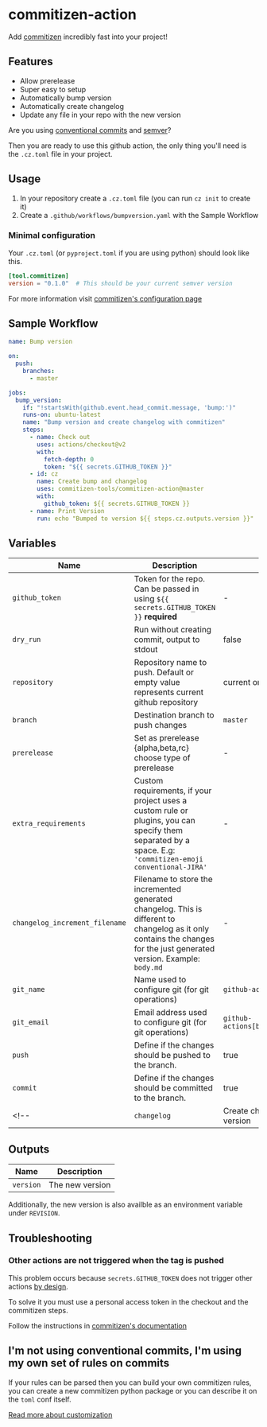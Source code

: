 # commitizen-action

Add [commitizen][cz] incredibly fast into your project!

## Features

- Allow prerelease
- Super easy to setup
- Automatically bump version
- Automatically create changelog
- Update any file in your repo with the new version

Are you using [conventional commits][cc] and [semver][semver]?

Then you are ready to use this github action, the only thing you'll need is the
`.cz.toml` file in your project.

## Usage

1. In your repository create a `.cz.toml` file (you can run `cz init` to create it)
2. Create a `.github/workflows/bumpversion.yaml` with the Sample Workflow

### Minimal configuration

Your `.cz.toml` (or `pyproject.toml` if you are using python) should look like
this.

```toml
[tool.commitizen]
version = "0.1.0"  # This should be your current semver version
```

For more information visit [commitizen's configuration page][cz-conf]

## Sample Workflow

```yaml
name: Bump version

on:
  push:
    branches:
      - master

jobs:
  bump_version:
    if: "!startsWith(github.event.head_commit.message, 'bump:')"
    runs-on: ubuntu-latest
    name: "Bump version and create changelog with commitizen"
    steps:
      - name: Check out
        uses: actions/checkout@v2
        with:
          fetch-depth: 0
          token: "${{ secrets.GITHUB_TOKEN }}"
      - id: cz
        name: Create bump and changelog
        uses: commitizen-tools/commitizen-action@master
        with:
          github_token: ${{ secrets.GITHUB_TOKEN }}
      - name: Print Version
        run: echo "Bumped to version ${{ steps.cz.outputs.version }}"
```

## Variables

| Name                           | Description                                                                                                                                                              | Default                                        |
| ------------------------------ | ------------------------------------------------------------------------------------------------------------------------------------------------------------------------ | ---------------------------------------------- |
| `github_token`                 | Token for the repo. Can be passed in using `${{ secrets.GITHUB_TOKEN }}` **required**                                                                                    | -                                              |
| `dry_run`                      | Run without creating commit, output to stdout                                                                                                                            | false                                          |
| `repository`                   | Repository name to push. Default or empty value represents current github repository                                                                                     | current one                                    |
| `branch`                       | Destination branch to push changes                                                                                                                                       | `master`                                       |
| `prerelease`                   | Set as prerelease {alpha,beta,rc} choose type of prerelease                                                                                                              | -                                              |
| `extra_requirements`           | Custom requirements, if your project uses a custom rule or plugins, you can specify them separated by a space. E.g: `'commitizen-emoji conventional-JIRA'`               | -                                              |
| `changelog_increment_filename` | Filename to store the incremented generated changelog. This is different to changelog as it only contains the changes for the just generated version. Example: `body.md` | -                                              |
| `git_name`                     | Name used to configure git (for git operations)                                                                                                                          | `github-actions[bot]`                          |
| `git_email`                    | Email address used to configure git (for git operations)                                                                                                                 | `github-actions[bot]@users.noreply.github.com` |
| `push`                         | Define if the changes should be pushed to the branch.                                                                                                                    | true                                           |
| `commit`                       | Define if the changes should be committed to the branch.                                                                                                                 | true                                           |
<!--           | `changelog`                                                                                                  | Create changelog when bumping the version | true | -->

## Outputs

| Name      | Description          |
| --------- | -------------------- |
| `version` | The new version      |

Additionally, the new version is also availble as an environment variable under `REVISION`.

## Troubleshooting

### Other actions are not triggered when the tag is pushed

This problem occurs because `secrets.GITHUB_TOKEN` does not trigger other
actions [by design][by_design].

To solve it you must use a personal access token in the checkout and the commitizen steps.

Follow the instructions in [commitizen's documentation][cz-docs-ga]

## I'm not using conventional commits, I'm using my own set of rules on commits

If your rules can be parsed then you can build your own commitizen rules, you can
create a new commitizen python package or you can describe it on the `toml` conf itself.

[Read more about customization][cz-custom]

[by_design]: https://docs.github.com/en/free-pro-team@latest/actions/reference/events-that-trigger-workflows#example-using-multiple-events-with-activity-types-or-configuration
[cz-docs-ga]: https://commitizen-tools.github.io/commitizen/tutorials/github_actions/
[cz]: https://commitizen-tools.github.io/commitizen/
[cc]: https://www.conventionalcommits.org/
[semver]: https://semver.org/
[cz-conf]: https://commitizen-tools.github.io/commitizen/config/
[cz-custom]: https://commitizen-tools.github.io/commitizen/customization/
